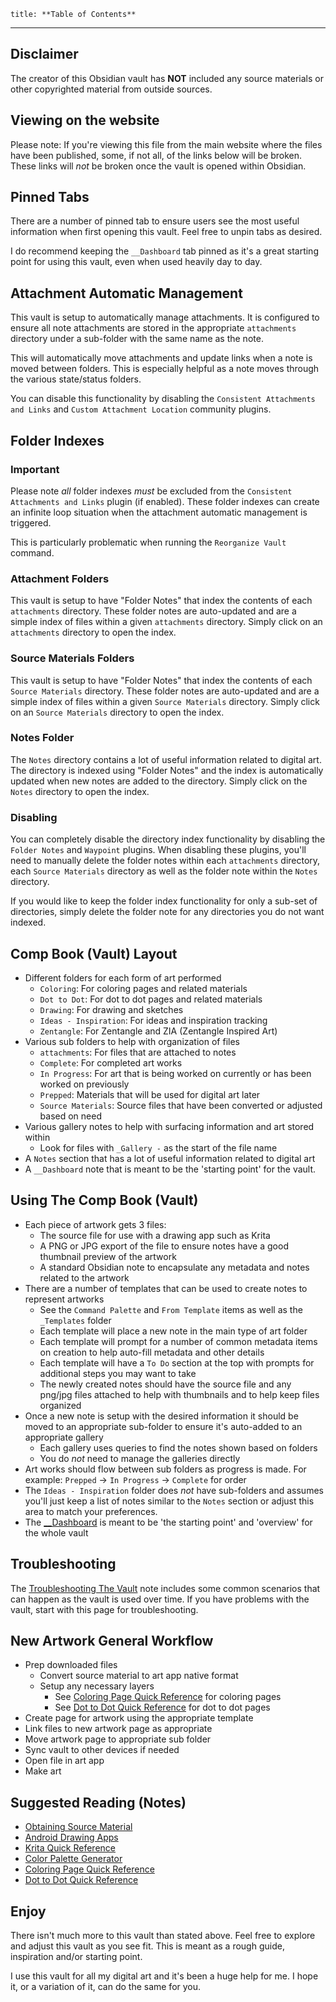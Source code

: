 ```table-of-contents
title: **Table of Contents**
```

---

## Disclaimer

The creator of this Obsidian vault has **NOT** included any source materials or other copyrighted material from outside sources.

## Viewing on the website

Please note: If you're viewing this file from the main website where the files have been published, some, if not all, of the links below will be broken. These links will *not* be broken once the vault is opened within Obsidian.

## Pinned Tabs

There are a number of pinned tab to ensure users see the most useful information when first opening this vault. Feel free to unpin tabs as desired.

I do recommend keeping the `__Dashboard` tab pinned as it's a great starting point for using this vault, even when used heavily day to day.

## Attachment Automatic Management

This vault is setup to automatically manage attachments. It is configured to ensure all note attachments are stored in the appropriate `attachments` directory under a sub-folder with the same name as the note.

This will automatically move attachments and update links when a note is moved between folders. This is especially helpful as a note moves through the various state/status folders.

You can disable this functionality by disabling the `Consistent Attachments and Links` and  `Custom Attachment Location` community plugins.

## Folder Indexes

### Important

Please note *all* folder indexes *must* be excluded from the `Consistent Attachments and Links` plugin (if enabled). These folder indexes can create an infinite loop situation when the attachment automatic management is triggered.

This is particularly problematic when running the `Reorganize Vault` command.

### Attachment Folders

This vault is setup to have "Folder Notes" that index the contents of each `attachments` directory. These folder notes are auto-updated and are a simple index of files within a given `attachments` directory. Simply click on an `attachments` directory to open the index.

### Source Materials Folders

This vault is setup to have "Folder Notes" that index the contents of each `Source Materials` directory. These folder notes are auto-updated and are a simple index of files within a given `Source Materials` directory. Simply click on an `Source Materials` directory to open the index.

### Notes Folder

The `Notes` directory contains a lot of useful information related to digital art. The directory is indexed using "Folder Notes" and the index is automatically updated when new notes are added to the directory. Simply click on the `Notes` directory to open the index.

### Disabling

You can completely disable the directory index functionality by disabling the `Folder Notes` and `Waypoint` plugins. When disabling these plugins, you'll need to manually delete the folder notes within each `attachments` directory, each `Source Materials` directory as well as the folder note within the `Notes` directory.

If you would like to keep the folder index functionality for only a sub-set of directories, simply delete the folder note for any directories you do not want indexed.

## Comp Book (Vault) Layout

- Different folders for each form of art performed
	- `Coloring`: For coloring pages and related materials
	- `Dot to Dot`: For dot to dot pages and related materials
	- `Drawing`: For drawing and sketches
	- `Ideas - Inspiration`: For ideas and inspiration tracking
	- `Zentangle`: For Zentangle and ZIA (Zentangle Inspired Art)
- Various sub folders to help with organization of files
	- `attachments`: For files that are attached to notes
	- `Complete`: For completed art works
	- `In Progress`: For art that is being worked on currently or has been worked on previously
	- `Prepped`: Materials that will be used for digital art later
	- `Source Materials`: Source files that have been converted or adjusted based on need
- Various gallery notes to help with surfacing information and art stored within
	- Look for files with `_Gallery -` as the start of the file name
- A `Notes` section that has a lot of useful information related to digital art
- A `__Dashboard` note that is meant to be the 'starting point' for the vault.

## Using The Comp Book (Vault)

- Each piece of artwork gets 3 files:
	- The source file for use with a drawing app such as Krita
	- A PNG or JPG export of the file to ensure notes have a good thumbnail preview of the artwork
	- A standard Obsidian note to encapsulate any metadata and notes related to the artwork
- There are a number of templates that can be used to create notes to represent artworks
	- See the `Command Palette` and `From Template` items as well as the `_Templates` folder
	- Each template will place a new note in the main type of art folder
	- Each template will prompt for a number of common metadata items on creation to help auto-fill metadata and other details
	- Each template will have a `To Do` section at the top with prompts for additional steps you may want to take
	- The newly created notes should have the source file and any png/jpg files attached to help with thumbnails and to help keep files organized
- Once a new note is setup with the desired information it should be moved to an appropriate sub-folder to ensure it's auto-added to an appropriate gallery
	- Each gallery uses queries to find the notes shown based on folders
	- You do *not* need to manage the galleries directly
- Art works should flow between sub folders as progress is made. For example: `Prepped` -> `In Progress` -> `Complete` for order
- The `Ideas - Inspiration` folder does *not* have sub-folders and assumes you'll just keep a list of notes similar to the `Notes` section or adjust this area to match your preferences.
- The [\_\_Dashboard](../__Dashboard.md) is meant to be 'the starting point' and 'overview' for the whole vault

## Troubleshooting

The [Troubleshooting The Vault](_Troubleshooting%20The%20Vault.md) note includes some common scenarios that can happen as the vault is used over time. If you have problems with the vault, start with this page for troubleshooting.

## New Artwork General Workflow

- Prep downloaded files
	- Convert source material to art app native format
	- Setup any necessary layers
		- See [Coloring Page Quick Reference](Coloring%20Page%20Quick%20Reference.md) for coloring pages
		- See [Dot to Dot Quick Reference](Dot%20to%20Dot%20Quick%20Reference.md) for dot to dot pages
- Create page for artwork using the appropriate template
- Link files to new artwork page as appropriate
- Move artwork page to appropriate sub folder
- Sync vault to other devices if needed
- Open file in art app
- Make art

## Suggested Reading (Notes)

- [Obtaining Source Material](Obtaining%20Source%20Material.md)
- [Android Drawing Apps](Android%20Drawing%20Apps.md)
- [Krita Quick Reference](Krita%20Quick%20Reference.md)
- [Color Palette Generator](Color%20Palette%20Generator.md)
- [Coloring Page Quick Reference](Coloring%20Page%20Quick%20Reference.md)
- [Dot to Dot Quick Reference](Dot%20to%20Dot%20Quick%20Reference.md)

## Enjoy

There isn't much more to this vault than stated above. Feel free to explore and adjust this vault as you see fit. This is meant as a rough guide, inspiration and/or starting point.

I use this vault for all my digital art and it's been a huge help for me. I hope it, or a variation of it, can do the same for you.
